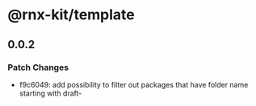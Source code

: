 # @rnx-kit/template

## 0.0.2

### Patch Changes

- f9c6049: add possibility to filter out packages that have folder name starting with draft-
